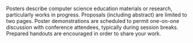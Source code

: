  Posters describe computer science education materials or research,
particularly works in progress. Proposals (including abstract) are
limited to two pages. Poster demonstrations are scheduled to permit
one-on-one discussion with conference attendees, typically during
session breaks. Prepared handouts are encouraged in order to share your
work.